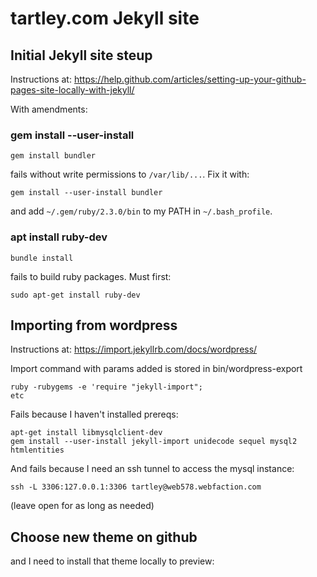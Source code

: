 # tartley.com Jekyll site

## Initial Jekyll site steup

Instructions at:
https://help.github.com/articles/setting-up-your-github-pages-site-locally-with-jekyll/

With amendments:

### gem install --user-install

    gem install bundler

fails without write permissions to `/var/lib/...`. Fix it with:

    gem install --user-install bundler

and add `~/.gem/ruby/2.3.0/bin` to my PATH in `~/.bash_profile`.

### apt install ruby-dev

    bundle install

fails to build ruby packages. Must first:

    sudo apt-get install ruby-dev

## Importing from wordpress

Instructions at:
https://import.jekyllrb.com/docs/wordpress/

Import command with params added is stored in bin/wordpress-export

    ruby -rubygems -e 'require "jekyll-import";
    etc

Fails because I haven't installed prereqs:

    apt-get install libmysqlclient-dev
    gem install --user-install jekyll-import unidecode sequel mysql2 htmlentities

And fails because I need an ssh tunnel to access the mysql instance:

    ssh -L 3306:127.0.0.1:3306 tartley@web578.webfaction.com

(leave open for as long as needed)

## Choose new theme on github

and I need to install that theme locally to preview:

    
